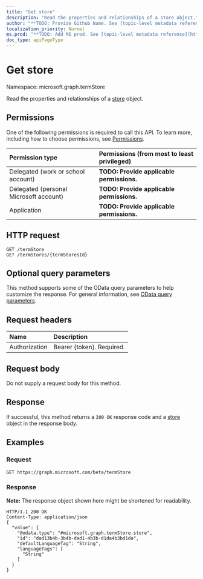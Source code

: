 ```yaml
---
title: "Get store"
description: "Read the properties and relationships of a store object."
author: "**TODO: Provide Github Name. See [topic-level metadata reference](https://msgo.azurewebsites.net/add/document/guidelines/metadata.html#topic-level-metadata)**"
localization_priority: Normal
ms.prod: "**TODO: Add MS prod. See [topic-level metadata reference](https://msgo.azurewebsites.net/add/document/guidelines/metadata.html#topic-level-metadata)**"
doc_type: apiPageType
---
```


# Get store
Namespace: microsoft.graph.termStore

Read the properties and relationships of a [store](../resources/termstore-store.md) object.

## Permissions
One of the following permissions is required to call this API. To learn more, including how to choose permissions, see [Permissions](/concepts/permissions-reference.md).

|Permission type|Permissions (from most to least privileged)|
|:---|:---|
|Delegated (work or school account)|**TODO: Provide applicable permissions.**|
|Delegated (personal Microsoft account)|**TODO: Provide applicable permissions.**|
|Application|**TODO: Provide applicable permissions.**|

## HTTP request

<!-- {
  "blockType": "ignored"
}
-->
``` http
GET /termStore
GET /termStores/{termStoresId}
```

## Optional query parameters
This method supports some of the OData query parameters to help customize the response. For general information, see [OData query parameters](/graph/query-parameters).

## Request headers
|Name|Description|
|:---|:---|
|Authorization|Bearer {token}. Required.|

## Request body
Do not supply a request body for this method.

## Response

If successful, this method returns a `200 OK` response code and a [store](../resources/termstore-store.md) object in the response body.

## Examples

### Request
<!-- {
  "blockType": "request",
  "name": "get_store"
}
-->
``` http
GET https://graph.microsoft.com/beta/termStore
```


### Response
**Note:** The response object shown here might be shortened for readability.
<!-- {
  "blockType": "response",
  "truncated": true,
  "@odata.type": "microsoft.graph.termStore.store"
}
-->
``` http
HTTP/1.1 200 OK
Content-Type: application/json
{
  "value": {
    "@odata.type": "#microsoft.graph.termStore.store",
    "id": "dad13b4b-3b4b-dad1-4b3b-d1da4b3bd1da",
    "defaultLanguageTag": "String",
    "languageTags": [
      "String"
    ]
  }
}
```

